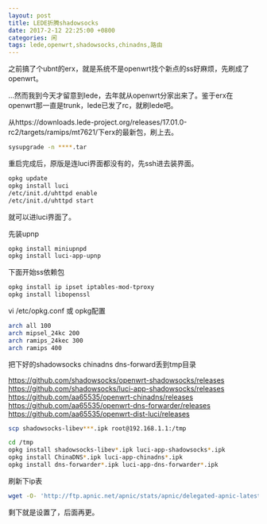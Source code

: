 ```yaml
---
layout: post
title: LEDE折腾shadowsocks
date: 2017-2-12 22:25:00 +0800
categories: 闲
tags: lede,openwrt,shadowsocks,chinadns,路由
---
```


之前搞了个ubnt的erx，就是系统不是openwrt找个新点的ss好麻烦，先刷成了openwrt。

...然而我到今天才留意到lede，去年就从openwrt分家出来了。鉴于erx在openwrt那一直是trunk，lede已发了rc，就刷lede吧。

从https://downloads.lede-project.org/releases/17.01.0-rc2/targets/ramips/mt7621/下erx的最新包，刷上去。

```sh
sysupgrade -n ****.tar 
```

重启完成后，原版是连luci界面都没有的，先ssh进去装界面。

```sh
opkg update
opkg install luci
/etc/init.d/uhttpd enable
/etc/init.d/uhttpd start
```

就可以进luci界面了。

先装upnp

```sh
opkg install miniupnpd
opkg install luci-app-upnp
```

下面开始ss依赖包

```sh
opkg install ip ipset iptables-mod-tproxy
opkg install libopenssl
```
 

vi /etc/opkg.conf 或 opkg配置

```sh
arch all 100  
arch mipsel_24kc 200  
arch ramips_24kec 300  
arch ramips 400  
```



把下好的shadowsocks chinadns dns-forward丢到tmp目录

https://github.com/shadowsocks/openwrt-shadowsocks/releases
https://github.com/shadowsocks/luci-app-shadowsocks/releases
https://github.com/aa65535/openwrt-chinadns/releases
https://github.com/aa65535/openwrt-dns-forwarder/releases
https://github.com/aa65535/openwrt-dist-luci/releases

```sh
scp shadowsocks-libev***.ipk root@192.168.1.1:/tmp
```

```sh
cd /tmp
opkg install shadowsocks-libev*.ipk luci-app-shadowsocks*.ipk
opkg install ChinaDNS*.ipk luci-app-chinadns*.ipk
opkg install dns-forwarder*.ipk luci-app-dns-forwarder*.ipk
```

刷新下ip表

```sh
wget -O- 'http://ftp.apnic.net/apnic/stats/apnic/delegated-apnic-latest' | awk -F\| '/CN\|ipv4/ { printf("%s/%d\n", $4, 32-log($5)/log(2)) }' > /etc/chinadns_chnroute.txt
```

剩下就是设置了，后面再更。















